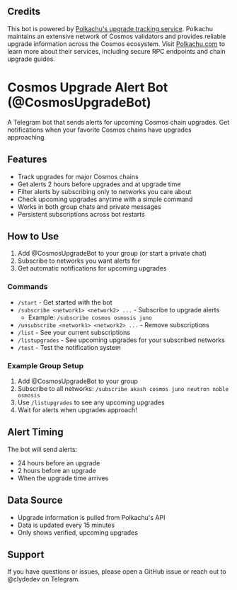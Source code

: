 ## Credits
This bot is powered by [Polkachu's upgrade tracking service](https://polkachu.com/chain_upgrades). Polkachu maintains an extensive network of Cosmos validators and provides reliable upgrade information across the Cosmos ecosystem. Visit [Polkachu.com](https://polkachu.com) to learn more about their services, including secure RPC endpoints and chain upgrade guides.

# Cosmos Upgrade Alert Bot (@CosmosUpgradeBot)

A Telegram bot that sends alerts for upcoming Cosmos chain upgrades. Get notifications when your favorite Cosmos chains have upgrades approaching.

## Features

- Track upgrades for major Cosmos chains
- Get alerts 2 hours before upgrades and at upgrade time
- Filter alerts by subscribing only to networks you care about
- Check upcoming upgrades anytime with a simple command
- Works in both group chats and private messages
- Persistent subscriptions across bot restarts

## How to Use

1. Add @CosmosUpgradeBot to your group (or start a private chat)
2. Subscribe to networks you want alerts for
3. Get automatic notifications for upcoming upgrades

### Commands

- `/start` - Get started with the bot
- `/subscribe <network1> <network2> ...` - Subscribe to upgrade alerts
  - Example: `/subscribe cosmos osmosis juno`
- `/unsubscribe <network1> <network2> ...` - Remove subscriptions
- `/list` - See your current subscriptions
- `/listupgrades` - See upcoming upgrades for your subscribed networks
- `/test` - Test the notification system

### Example Group Setup

1. Add @CosmosUpgradeBot to your group
2. Subscribe to all networks:
`/subscribe akash cosmos juno neutron noble osmosis`
3. Use `/listupgrades` to see any upcoming upgrades
4. Wait for alerts when upgrades approach!

## Alert Timing

The bot will send alerts:
- 24 hours before an upgrade
- 2 hours before an upgrade
- When the upgrade time arrives

## Data Source
- Upgrade information is pulled from Polkachu's API
- Data is updated every 15 minutes
- Only shows verified, upcoming upgrades
  
## Support

If you have questions or issues, please open a GitHub issue or reach out to @clydedev on Telegram.
